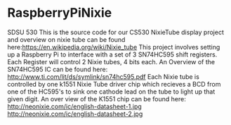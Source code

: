 # RaspberryPiNixie
SDSU 530
This is the source code for our CS530 NixieTube display project
and overview on nixie tube can be found here:https://en.wikipedia.org/wiki/Nixie_tube
This project involves setting up a Raspberry Pi to interface with a set of 3 SN74HC595 shift registers.
Each Register will control 2 Nixie tubes, 4 bits each. 
An Overview of the SN74HC595 IC can be found here: http://www.ti.com/lit/ds/symlink/sn74hc595.pdf
Each Nixie tube is controlled by one k1551 Nixie Tube driver chip which recieves a BCD from one of the HC595's to sink one cathode 
lead on the tube to light up that given digit.
An over view of the K1551 chip can be found here:
http://neonixie.com/ic/english-datasheet-1.jpg
http://neonixie.com/ic/english-datasheet-2.jpg
